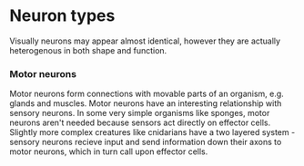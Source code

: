 # Neuron types

Visually neurons may appear almost identical, however they are actually heterogenous in both shape and function.


### Motor neurons

Motor neurons form connections with movable parts of an organism, e.g. glands and muscles. Motor neurons have an
interesting relationship with sensory neurons. In some very simple organisms like sponges, motor neurons aren't needed
because sensors act directly on effector cells. Slightly more complex creatures like cnidarians have a two layered
system - sensory neurons recieve input and send information down their axons to motor neurons, which in turn call upon
effector cells.
